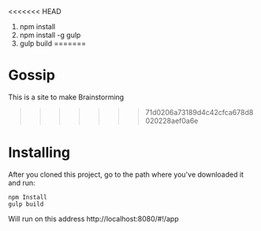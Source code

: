 <<<<<<< HEAD
1. npm install
1. npm install -g gulp
1. gulp build
=======
# Gossip
This is a site to make Brainstorming
>>>>>>> 71d0206a73189d4c42cfca678d8020228aef0a6e

# Installing
After you cloned this project, go to the path where you've downloaded it and run:

```
npm Install
gulp build
```

Will run on this address http://localhost:8080/#!/app
